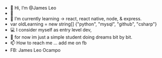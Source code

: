 - 👋 Hi, I’m @James Leo
- 👀 	
- 🌱 I’m currently learning -> react, react native, node, & express. 
- var oldLearning = new string[] {"python", "mysql", "github", "csharp"}
- 💻 I consider myself as entry level dev, 
- 💞️ 	for now im just a simple student doing dreams bit by bit.
- 📫 How to reach me ... add me on fb 
- FB: James Leo Ocampo

<!---
JamesWithLeo/JamesWithLeo is a ✨ special ✨ repository because its `README.md` (this file) appears on your GitHub profile.
You can click the Preview link to take a look at your changes.
--->
